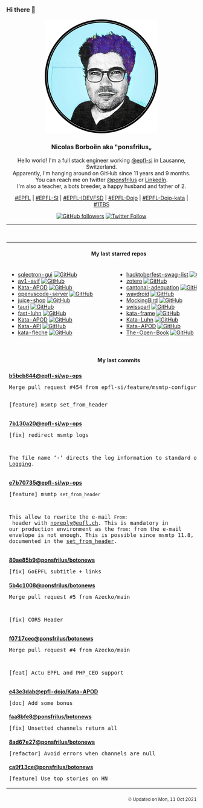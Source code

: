 ### Hi there 👋

<p align="center">
  <!-- use https://avatars.githubusercontent.com/u/176002?v=4 for your default github picture -->
  <img src="https://raw.githubusercontent.com/ponsfrilus/ponsfrilus/master/img/ponsfrilus.png" title="Nicolas Borboën aka ‟ponsfrilus„" alt="Nicolas Borboën aka ‟ponsfrilus„" />
  <h3 align="center">
    Nicolas Borboën aka ‟ponsfrilus„
  </h3>
  <p align="center">
    Hello world! I'm a full stack engineer working <a href="https://github.com/epfl-si">@epfl-si</a> in Lausanne, Switzerland.
    <br />Apparently, I'm hanging around on GitHub since 11 years and 9 months.
    <br />You can reach me on twitter <a href="https://twitter.com/ponsfrilus">@ponsfrilus</a> or <a href="http://linkedin.com/in/nicolasborboen">LinkedIn</a>.
    <br />I'm also a teacher, a bots breeder, a happy husband and father of 2.
  </p>
  <p align="center">
    <a href="https://www.epfl.ch">#EPFL</a> | 
    <a href="https://github.com/epfl-si/">#EPFL-SI</a> | 
    <a href="https://github.com/epfl-idevfsd">#EPFL-IDEVFSD</a> | 
    <a href="https://github.com/topics/epfl-dojo">#EPFL-Dojo</a> | 
    <a href="https://github.com/topics/epfl-dojo-kata">#EPFL-Dojo-kata</a> | 
    <a href="https://en.wikipedia.org/wiki/Indentation_style#Variant:_1TBS_(OTBS)">#1TBS</a>
  </p>
  <p align="center">
    <a href="https://github.com/ponsfrilus"><img alt="GitHub followers" src="https://img.shields.io/github/followers/ponsfrilus?label=Follow%20me%20on%20github&style=social"></a>
    <a href="https://twitter.com/ponsfrilus"><img alt="Twitter Follow" src="https://img.shields.io/twitter/follow/ponsfrilus?label=follow%20me%20on%20twitter&style=social"></a>
  </p>
  </p><hr><table align="center">
<tr>
<td colspan="2" align="center"><h4>My last starred repos</h4></td>
</tr>
<tr>
<td valign="top">
<ul>
<li>
<a href="https://github.com/sqlectron/sqlectron-gui" title="A simple and lightweight SQL client desktop with cross database and platform support." target="_blank">sqlectron-gui</a>&nbsp;<a href="https://github.com/sqlectron/sqlectron-gui" title="A simple and lightweight SQL client desktop with cross database and platform support." target="_blank"><img src="https://img.shields.io/github/stars/sqlectron/sqlectron-gui?style=social" alt="GitHub"></a>
</li>
<li>
<a href="https://github.com/AOMediaCodec/av1-avif" title="AV1 Image File Format Specification - ISO-BMFF/HEIF derivative" target="_blank">av1-avif</a>&nbsp;<a href="https://github.com/AOMediaCodec/av1-avif" title="AV1 Image File Format Specification - ISO-BMFF/HEIF derivative" target="_blank"><img src="https://img.shields.io/github/stars/AOMediaCodec/av1-avif?style=social" alt="GitHub"></a>
</li>
<li>
<a href="https://github.com/JaavLex/Kata-APOD" title="Kata APOD - Astronomy Picture of the Day // create your own APOD browser" target="_blank">Kata-APOD</a>&nbsp;<a href="https://github.com/JaavLex/Kata-APOD" title="Kata APOD - Astronomy Picture of the Day // create your own APOD browser" target="_blank"><img src="https://img.shields.io/github/stars/JaavLex/Kata-APOD?style=social" alt="GitHub"></a>
</li>
<li>
<a href="https://github.com/gitpod-io/openvscode-server" title="Run upstream VS Code on a remote machine with access through a modern web browser from any device, anywhere." target="_blank">openvscode-server</a>&nbsp;<a href="https://github.com/gitpod-io/openvscode-server" title="Run upstream VS Code on a remote machine with access through a modern web browser from any device, anywhere." target="_blank"><img src="https://img.shields.io/github/stars/gitpod-io/openvscode-server?style=social" alt="GitHub"></a>
</li>
<li>
<a href="https://github.com/juice-shop/juice-shop" title="OWASP Juice Shop: Probably the most modern and sophisticated insecure web application" target="_blank">juice-shop</a>&nbsp;<a href="https://github.com/juice-shop/juice-shop" title="OWASP Juice Shop: Probably the most modern and sophisticated insecure web application" target="_blank"><img src="https://img.shields.io/github/stars/juice-shop/juice-shop?style=social" alt="GitHub"></a>
</li>
<li>
<a href="https://github.com/tauri-apps/tauri" title="Build smaller, faster, and more secure desktop applications with a web frontend." target="_blank">tauri</a>&nbsp;<a href="https://github.com/tauri-apps/tauri" title="Build smaller, faster, and more secure desktop applications with a web frontend." target="_blank"><img src="https://img.shields.io/github/stars/tauri-apps/tauri?style=social" alt="GitHub"></a>
</li>
<li>
<a href="https://github.com/bendrucker/fast-luhn" title="A fast Luhn algorithm for validating credit cards" target="_blank">fast-luhn</a>&nbsp;<a href="https://github.com/bendrucker/fast-luhn" title="A fast Luhn algorithm for validating credit cards" target="_blank"><img src="https://img.shields.io/github/stars/bendrucker/fast-luhn?style=social" alt="GitHub"></a>
</li>
<li>
<a href="https://github.com/crazylady2004/Kata-APOD" title="null" target="_blank">Kata-APOD</a>&nbsp;<a href="https://github.com/crazylady2004/Kata-APOD" title="null" target="_blank"><img src="https://img.shields.io/github/stars/crazylady2004/Kata-APOD?style=social" alt="GitHub"></a>
</li>
<li>
<a href="https://github.com/epfl-dojo/Kata-API" title="Kata API — pour entraîner le développement d'API et la compréhension des requêtes HTTP" target="_blank">Kata-API</a>&nbsp;<a href="https://github.com/epfl-dojo/Kata-API" title="Kata API — pour entraîner le développement d'API et la compréhension des requêtes HTTP" target="_blank"><img src="https://img.shields.io/github/stars/epfl-dojo/Kata-API?style=social" alt="GitHub"></a>
</li>
<li>
<a href="https://github.com/Azecko/kata-fleche" title="Kata : créer une flèche selon entrée de l'utilisateur" target="_blank">kata-fleche</a>&nbsp;<a href="https://github.com/Azecko/kata-fleche" title="Kata : créer une flèche selon entrée de l'utilisateur" target="_blank"><img src="https://img.shields.io/github/stars/Azecko/kata-fleche?style=social" alt="GitHub"></a>
</li>
</ul>
<img width="450" height="1" /></td>
<td valign="top">
<ul>
<li>
<a href="https://github.com/crweiner/hacktoberfest-swag-list" title="Multiple companies give out swag for Hacktoberfest, and this repo tries to list them all." target="_blank">hacktoberfest-swag-list</a>&nbsp;<a href="https://github.com/crweiner/hacktoberfest-swag-list" title="Multiple companies give out swag for Hacktoberfest, and this repo tries to list them all." target="_blank"><img src="https://img.shields.io/github/stars/crweiner/hacktoberfest-swag-list?style=social" alt="GitHub"></a>
</li>
<li>
<a href="https://github.com/zotero/zotero" title="Zotero is a free, easy-to-use tool to help you collect, organize, cite, and share your research sources." target="_blank">zotero</a>&nbsp;<a href="https://github.com/zotero/zotero" title="Zotero is a free, easy-to-use tool to help you collect, organize, cite, and share your research sources." target="_blank"><img src="https://img.shields.io/github/stars/zotero/zotero?style=social" alt="GitHub"></a>
</li>
<li>
<a href="https://github.com/sephii/cantonal-adequation" title="Measure your Swiss cantonal adequation from votation objects" target="_blank">cantonal-adequation</a>&nbsp;<a href="https://github.com/sephii/cantonal-adequation" title="Measure your Swiss cantonal adequation from votation objects" target="_blank"><img src="https://img.shields.io/github/stars/sephii/cantonal-adequation?style=social" alt="GitHub"></a>
</li>
<li>
<a href="https://github.com/waydroid/waydroid" title="null" target="_blank">waydroid</a>&nbsp;<a href="https://github.com/waydroid/waydroid" title="null" target="_blank"><img src="https://img.shields.io/github/stars/waydroid/waydroid?style=social" alt="GitHub"></a>
</li>
<li>
<a href="https://github.com/babysor/MockingBird" title="🚀AI拟声: 5秒内克隆您的声音并生成任意语音内容 Clone a voice in 5 seconds to generate arbitrary speech in real-time" target="_blank">MockingBird</a>&nbsp;<a href="https://github.com/babysor/MockingBird" title="🚀AI拟声: 5秒内克隆您的声音并生成任意语音内容 Clone a voice in 5 seconds to generate arbitrary speech in real-time" target="_blank"><img src="https://img.shields.io/github/stars/babysor/MockingBird?style=social" alt="GitHub"></a>
</li>
<li>
<a href="https://github.com/zumbov2/swissparl" title="The Swiss Parliament Webservices R API" target="_blank">swissparl</a>&nbsp;<a href="https://github.com/zumbov2/swissparl" title="The Swiss Parliament Webservices R API" target="_blank"><img src="https://img.shields.io/github/stars/zumbov2/swissparl?style=social" alt="GitHub"></a>
</li>
<li>
<a href="https://github.com/ponsfrilus/kata-frame" title="Kata : calcul d'encombrement en 2D" target="_blank">kata-frame</a>&nbsp;<a href="https://github.com/ponsfrilus/kata-frame" title="Kata : calcul d'encombrement en 2D" target="_blank"><img src="https://img.shields.io/github/stars/ponsfrilus/kata-frame?style=social" alt="GitHub"></a>
</li>
<li>
<a href="https://github.com/ponsfrilus/Kata-Luhn" title="Kata : implémenter la formule de Luhn pour vérifier des numéros de cartes bancaires" target="_blank">Kata-Luhn</a>&nbsp;<a href="https://github.com/ponsfrilus/Kata-Luhn" title="Kata : implémenter la formule de Luhn pour vérifier des numéros de cartes bancaires" target="_blank"><img src="https://img.shields.io/github/stars/ponsfrilus/Kata-Luhn?style=social" alt="GitHub"></a>
</li>
<li>
<a href="https://github.com/Azecko/Kata-APOD" title="Kata APOD - Astronomy Picture of the Day // create your own APOD browser" target="_blank">Kata-APOD</a>&nbsp;<a href="https://github.com/Azecko/Kata-APOD" title="Kata APOD - Astronomy Picture of the Day // create your own APOD browser" target="_blank"><img src="https://img.shields.io/github/stars/Azecko/Kata-APOD?style=social" alt="GitHub"></a>
</li>
<li>
<a href="https://github.com/joeycastillo/The-Open-Book" title="null" target="_blank">The-Open-Book</a>&nbsp;<a href="https://github.com/joeycastillo/The-Open-Book" title="null" target="_blank"><img src="https://img.shields.io/github/stars/joeycastillo/The-Open-Book?style=social" alt="GitHub"></a>
</li>
</ul>
<img width="450" height="1" /></td>
</tr>
<tr>
<td colspan="2" align="center"><h4>My last commits</h4></td>
</tr>
<tr>
        <td colspan="2">
          <div><strong><a href="https://api.github.com/repos/epfl-si/wp-ops/commits/b5bcb844278c1720d8cddd368c895a3d9042f5c1" title="2021-10-08T12:48:30.000+02:00" target="_blank">b5bcb844</a><a href="https://github.com/epfl-si">@epfl-si</a><a href="https://github.com/epfl-si/wp-ops" title="DevOps infrastructure for the WordPress-at-EFPL project">/wp-ops</a></strong></div>
          <pre>Merge pull request #454 from epfl-si/feature/msmtp-configuration

[feature] msmtp set_from_header</pre>
        </td>
        </tr><tr>
        <td colspan="2">
          <div><strong><a href="https://api.github.com/repos/epfl-si/wp-ops/commits/7b130a20ee8e11fd4e748027014107801905c83d" title="2021-10-08T11:01:49.000+02:00" target="_blank">7b130a20</a><a href="https://github.com/epfl-si">@epfl-si</a><a href="https://github.com/epfl-si/wp-ops" title="DevOps infrastructure for the WordPress-at-EFPL project">/wp-ops</a></strong></div>
          <pre>[fix] redirect msmtp logs

The file name ‘-’ directs the log information to standard
output. See [Logging](https://marlam.de/msmtp/msmtp.html#Logging).</pre>
        </td>
        </tr><tr>
        <td colspan="2">
          <div><strong><a href="https://api.github.com/repos/epfl-si/wp-ops/commits/e7b7073584fa38d9040bef5256da86cd5e914a72" title="2021-10-08T11:00:21.000+02:00" target="_blank">e7b70735</a><a href="https://github.com/epfl-si">@epfl-si</a><a href="https://github.com/epfl-si/wp-ops" title="DevOps infrastructure for the WordPress-at-EFPL project">/wp-ops</a></strong></div>
          <pre>[feature] msmtp `set_from_header`

This allow to rewrite the e-mail `From:` header with noreply@epfl.ch. 
This is
mandatory in our production environment as the `from:` from the e-mail 
envelope
is not enough. This is possible since msmtp 11.8, and is documented in 
the
[set_from_header](https://marlam.de/msmtp/msmtp.html#set_005ffrom_005fheader).</pre>
        </td>
        </tr><tr>
        <td colspan="2">
          <div><strong><a href="https://api.github.com/repos/ponsfrilus/botonews/commits/80ae85b9376932a78b3e58be0cf95c6f54397b29" title="2021-10-05T19:15:51.000+02:00" target="_blank">80ae85b9</a><a href="https://github.com/ponsfrilus">@ponsfrilus</a><a href="https://github.com/ponsfrilus/botonews" title="null">/botonews</a></strong></div>
          <pre>[fix] GoEPFL subtitle + links</pre>
        </td>
        </tr><tr>
        <td colspan="2">
          <div><strong><a href="https://api.github.com/repos/ponsfrilus/botonews/commits/5b4c1008a239560f3df92af60faea689587d11d4" title="2021-10-05T17:36:24.000+02:00" target="_blank">5b4c1008</a><a href="https://github.com/ponsfrilus">@ponsfrilus</a><a href="https://github.com/ponsfrilus/botonews" title="null">/botonews</a></strong></div>
          <pre>Merge pull request #5 from Azecko/main

[fix] CORS Header</pre>
        </td>
        </tr><tr>
        <td colspan="2">
          <div><strong><a href="https://api.github.com/repos/ponsfrilus/botonews/commits/f0717cec4371d77230cefee1cb3cd24801e8367a" title="2021-10-05T16:55:41.000+02:00" target="_blank">f0717cec</a><a href="https://github.com/ponsfrilus">@ponsfrilus</a><a href="https://github.com/ponsfrilus/botonews" title="null">/botonews</a></strong></div>
          <pre>Merge pull request #4 from Azecko/main

[feat] Actu EPFL and PHP_CEO support</pre>
        </td>
        </tr><tr>
        <td colspan="2">
          <div><strong><a href="https://api.github.com/repos/epfl-dojo/Kata-APOD/commits/e43e3dabb82837ce0a6f171885026cae03744ee5" title="2021-10-05T15:17:38.000+02:00" target="_blank">e43e3dab</a><a href="https://github.com/epfl-dojo">@epfl-dojo</a><a href="https://github.com/epfl-dojo/Kata-APOD" title="Kata APOD - Astronomy Picture of the Day // create your own APOD browser">/Kata-APOD</a></strong></div>
          <pre>[doc] Add some bonus</pre>
        </td>
        </tr><tr>
        <td colspan="2">
          <div><strong><a href="https://api.github.com/repos/ponsfrilus/botonews/commits/faa8bfe84be3e5d76046714af55f5f264c11e218" title="2021-10-04T17:59:30.000+02:00" target="_blank">faa8bfe8</a><a href="https://github.com/ponsfrilus">@ponsfrilus</a><a href="https://github.com/ponsfrilus/botonews" title="null">/botonews</a></strong></div>
          <pre>[fix] Unsetted channels return all</pre>
        </td>
        </tr><tr>
        <td colspan="2">
          <div><strong><a href="https://api.github.com/repos/ponsfrilus/botonews/commits/8ad67e274740139cf12f4d17c1610ba0eb9b6475" title="2021-10-04T17:50:36.000+02:00" target="_blank">8ad67e27</a><a href="https://github.com/ponsfrilus">@ponsfrilus</a><a href="https://github.com/ponsfrilus/botonews" title="null">/botonews</a></strong></div>
          <pre>[refactor] Avoid errors when channels are null</pre>
        </td>
        </tr><tr>
        <td colspan="2">
          <div><strong><a href="https://api.github.com/repos/ponsfrilus/botonews/commits/ca9f13ce99de53ca1e97ccad79a00b28bb4a4ca1" title="2021-10-04T17:49:01.000+02:00" target="_blank">ca9f13ce</a><a href="https://github.com/ponsfrilus">@ponsfrilus</a><a href="https://github.com/ponsfrilus/botonews" title="null">/botonews</a></strong></div>
          <pre>[feature] Use top stories on HN</pre>
        </td>
        </tr><tfoot>
<tr>
<td colspan="2" align="right">
<img width="900" height="1" />
<small>⏰ Updated on Mon, 11 Oct 2021 13:45:14 GMT</small>
</td>
</tr>
</tfoot>
<br />
</table>
